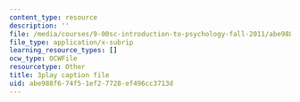 ```yaml
---
content_type: resource
description: ''
file: /media/courses/9-00sc-introduction-to-psychology-fall-2011/abe988f674f51ef27728ef496cc3713d_z9XQpjNgeBI.srt
file_type: application/x-subrip
learning_resource_types: []
ocw_type: OCWFile
resourcetype: Other
title: 3play caption file
uid: abe988f6-74f5-1ef2-7728-ef496cc3713d
---
```

